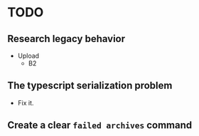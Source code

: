 # TODO

## Research legacy behavior

- Upload
  - B2

## The typescript serialization problem

- Fix it.

## Create a clear `failed archives` command
